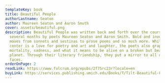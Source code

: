 ```yaml
---
templateKey: book
title: Beautiful People
authorLastname: Seaton
author: Maureen Seaton and Aaron Smuth
cover: assets/beautiful.png
description: Beautiful People was written back and forth over the course of
  several months by poets Maureen Seaton and Aaron Smith. Bold and inventive, it
  moves from sonnets and sestinas to prose poems and so much more. While its
  center is a love for poetry and art and laughter, the poets also grapple with
  mortality, sadness, and what it means to be alive on a broken but beautiful
  planet. Through their literary friendship, they put a mirror to all our lovely
  faces.
orderOnPage: 2
readLink: https://www.fulcrum.org/epubs/2f75rc23r?locale=en
buyLink: https://services.publishing.umich.edu/Books/T/Tilt-Beautiful-People
---
```

